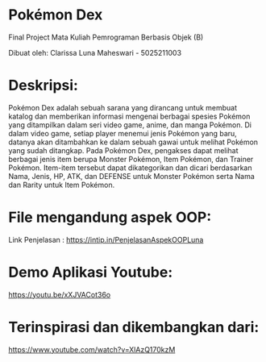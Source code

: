 # Pokémon Dex

Final Project Mata Kuliah Pemrograman Berbasis Objek (B)

Dibuat oleh: Clarissa Luna Maheswari - 5025211003


# Deskripsi: 

Pokémon Dex adalah sebuah sarana yang dirancang untuk membuat katalog dan memberikan informasi mengenai berbagai spesies Pokémon yang ditampilkan dalam seri video game, anime, dan manga Pokémon. Di dalam video game, setiap player menemui jenis Pokémon yang baru, datanya akan ditambahkan ke dalam sebuah gawai untuk melihat Pokémon yang sudah ditangkap. Pada Pokémon Dex, pengakses dapat melihat berbagai jenis item berupa Monster Pokémon, Item Pokémon, dan Trainer Pokémon. Item-item tersebut dapat dikategorikan dan dicari berdasarkan Nama, Jenis, HP, ATK, dan DEFENSE untuk Monster Pokémon serta Nama dan Rarity untuk Item Pokémon.

# File mengandung aspek OOP:

Link Penjelasan : https://intip.in/PenjelasanAspekOOPLuna

# Demo Aplikasi Youtube:

https://youtu.be/xXJVACot36o

# Terinspirasi dan dikembangkan dari:

https://www.youtube.com/watch?v=XlAzQ170kzM
